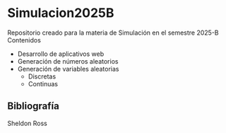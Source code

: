 # Simulacion2025B
Repositorio creado para la materia de Simulación en el semestre 2025-B
Contenidos
- Desarrollo de aplicativos web
- Generación de números aleatorios
- Generación de variables aleatorias
    - Discretas
    - Continuas
## Bibliografía

Sheldon Ross
